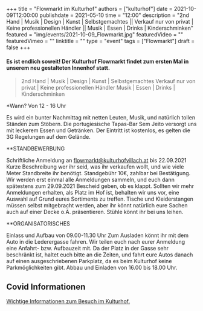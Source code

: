 +++
title = "Flowmarkt im Kulturhof"
authors = ["kulturhof"]
date = 2021-10-09T12:00:00
publishdate = 2021-05-10
time = "12:00"
description = "2nd Hand | Musik | Design | Kunst | Selbstgemachtes || Verkauf nur von privat | Keine professionellen Händler || Musik | Essen | Drinks | Kinderschminken"
featured = "img/events/2021-10-09_Flowmarkt.jpg"
featuredVideo = ""
featuredVimeo = ""
linktitle = ""
type = "event"
tags = ["Flowmarkt"]
draft = false
+++

#### Es ist endlich soweit! Der Kulturhof Flowmarkt findet zum ersten Mal in unserem neu gestalteten Innenhof statt.

>2nd Hand | Musik | Design | Kunst | Selbstgemachtes
>Verkauf nur von privat | Keine professionellen Händler
>Musik | Essen | Drinks | Kinderschminken

*Wann? Von 12 - 16 Uhr

Es wird ein bunter Nachmittag mit netten Leuten, Musik, und natürlich tollen Ständen zum Stöbern. Die portugiesische Tapas-Bar Sem Jeito versorgt uns mit leckerem Essen und Getränken.
Der Eintritt ist kostenlos, es gelten die 3G Regelungen auf dem Gelände.



**STANDBEWERBUNG

Schriftliche Anmeldung an flowmarkt@kulturhofvillach.at bis 22.09.2021
Kurze Beschreibung wer ihr seid, was ihr verkaufen wollt, und wie viele Meter Standbreite ihr benötigt.
Standgebühr 10€, zahlbar bei Bestätigung.
Wir werden erst einmal alle Anmeldungen sammeln, und euch dann spätestens zum 29.09.2021 Bescheid geben, ob es klappt. Sollten wir mehr Anmeldungen erhalten, als Platz im Hof ist, behalten wir uns vor, eine Auswahl auf Grund eures Sortiments zu treffen.
Tische und Kleiderstangen müssen selbst mitgebracht werden, aber ihr könnt natürlich eure Sachen auch auf einer Decke o.Ä. präsentieren. Stühle könnt ihr bei uns leihen. 



**ORGANISATORISCHES

Einlass und Aufbau von 09.00-11.30 Uhr
Zum Ausladen könnt ihr mit dem Auto in die Lederergasse fahren. Wir teilen euch nach eurer Anmeldung eine Anfahrt- bzw. Aufbauzeit mit.
Da der Platz in der Gasse sehr beschränkt ist, haltet euch bitte an die Zeiten, und fahrt eure Autos danach auf einen ausgeschriebenen Parkplatz, da es beim Kulturhof keine Parkmöglichkeiten gibt. 
Abbau und Einladen von 16.00 bis 18.00 Uhr.








## Covid Informationen

[Wichtige Informationen zum Besuch im Kulturhof.](covid-info)

